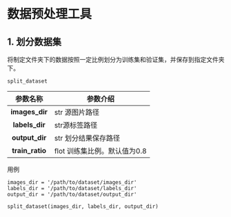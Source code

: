 # 数据预处理工具
## 1. 划分数据集
将制定文件夹下的数据按照一定比例划分为训练集和验证集，并保存到指定文件夹下。

`split_dataset`

| **参数名称** | **参数介绍** |
| :---: | --- |
| **images_dir** | str 源图片路径 |
| **labels_dir** | str源标签路径 |
| **output_dir** | str 划分结果保存路径 |
| **train_ratio** | flot 训练集比例。默认值为0.8 |


用例

```plain
images_dir = '/path/to/dataset/images_dir'
labels_dir = '/path/to/dataset/labels_dir'
output_dir = '/path/to/dataset/output_dir'
    
split_dataset(images_dir, labels_dir, output_dir)
```
